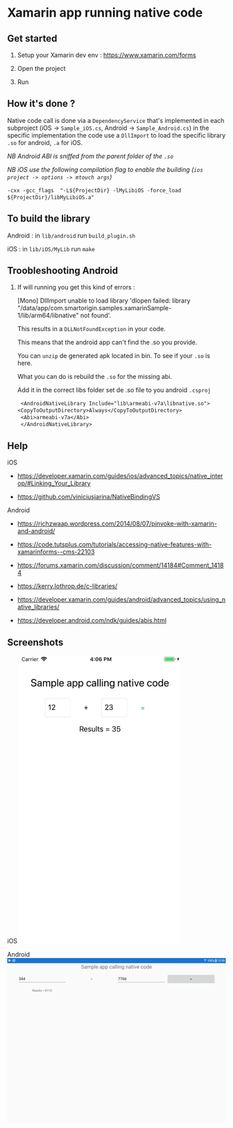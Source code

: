# Xamarin app running native code

## Get started

1. Setup your Xamarin dev env : https://www.xamarin.com/forms

2. Open the project

3. Run

## How it's done ?

Native code call is done via a `DependencyService` that's implemented in each subproject (iOS -> `Sample_iOS.cs`, Android -> `Sample_Android.cs`) in the specific implementation the code use a `DllImport` to load the specific library `.so` for android, `.a` for iOS.

*NB Android ABI is sniffed from the parent folder of the `.so`*

*NB iOS use the following compilation flag to enable the building (`ios project -> options -> mtouch args`)*

    -cxx -gcc_flags  "-L${ProjectDir} -lMyLibiOS -force_load ${ProjectDir}/libMyLibiOS.a"

## To build the library

Android : in `lib/android` run `build_plugin.sh`

iOS : in `lib/iOS/MyLib` run `make` 

## Troobleshooting Android

1. If will running you get this kind of errors : 

    [Mono] DllImport unable to load library 'dlopen failed: library "/data/app/com.smartorigin.samples.xamarinSample-1/lib/arm64/libnative" not found'.

    This results in a `DLLNotFoundException` in your code.

    This means that the android app can't find the .so you provide. 

    You can `unzip` de generated apk located in bin. To see if your `.so` is here.
    
    What you can do is rebuild the `.so` for the missing abi.

    Add it in the correct libs folder set de .so file to you android `.csproj`

        <AndroidNativeLibrary Include="lib\armeabi-v7a\libnative.so"> <CopyToOutputDirectory>Always</CopyToOutputDirectory>
        <Abi>armeabi-v7a</Abi>
        </AndroidNativeLibrary>

## Help

iOS

- https://developer.xamarin.com/guides/ios/advanced_topics/native_interop/#Linking_Your_Library

- https://github.com/viniciusjarina/NativeBindingVS

Android

- https://richzwaap.wordpress.com/2014/08/07/pinvoke-with-xamarin-and-android/

- https://code.tutsplus.com/tutorials/accessing-native-features-with-xamarinforms--cms-22103

- https://forums.xamarin.com/discussion/comment/14184#Comment_14184

- https://kerry.lothrop.de/c-libraries/

- https://developer.xamarin.com/guides/android/advanced_topics/using_native_libraries/

- https://developer.android.com/ndk/guides/abis.html

## Screenshots

iOS
![](./screenshots/iOS.png)

Android
![](./screenshots/android.png)
